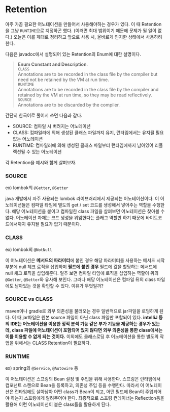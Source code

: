 # Retention

아주 가끔 필요한 어노테이션을 만들어서 사용해야하는 경우가 있다. 이 때 Retention을 그냥 `RUNTIME`으로 지정하곤 했다. (이러면 최대 범위이기 때문에 문제가 될 일이 없다.) 오늘은 이를 제대로 정리하고 앞으로 사용 시, 올바르게 인지한 상태에서 사용하려 한다.

다음은 javadoc에서 설명되어 있는 Retention의 Enum에 대한 설명이다.

> **Enum Constant and Description**.  
> `CLASS`  
> Annotations are to be recorded in the class file by the compiler but need not be retained by the VM at run time.  
> `RUNTIME`  
> Annotations are to be recorded in the class file by the compiler and retained by the VM at run time, so they may be read reflectively.  
> `SOURCE`  
> Annotations are to be discarded by the compiler.

간단히 한국어로 풀어서 쓰면 다음과 같다.

- SOURCE: 컴파일 시 버려지는 어노테이션
- CLASS: 컴파일러에 의해 생성된 클래스 파일까지 유지, 런타임에서는 유지될 필요 없는 어노테이션
- RUNTIME: 컴파일러에 의해 생성된 클래스 파일부터 런타임에까지 남아있어 리플렉션될 수 있는 어노테이션

각 Retention을 예시와 함께 살펴보자.

### SOURCE

ex) lombok의 `@Getter`, `@Setter`

java 개발에서 자주 사용되는 lombok 라이브러리에서 제공되는 어노테이션이다. 이 어노테이션들은 컴파일 타임에 별도의 get / set 코드를 생성해서 넣어주는 역할을 수행한다. 해당 어노테이션을 붙이고 컴파일한 class 파일을 살펴보면 어노테이션은 찾아볼 수 없다. 어노테이션 자체는 코드 생성을 위임한다는 플래그 역할만 하기 때문에 바이트코드에서까지 유지될 필요가 없기 때문이다.

### CLASS

ex) lombok의 `@NotNull`

이 어노테이션은 **메서드의 파라미터**에 붙인 경우 해당 파라미터를 사용하는 메서드 시작부분에 null 체크 로직을 삽입하며 **필드에 붙인 경우** 필드에 값을 할당하는 메서드에 null 체크 로직을 삽입해준다. 얼추 보면 컴파일 타임에 로직을 삽입하는 역할이 위의 `@Getter`, `@Setter`와 유사해 보인다. 그러나 해당 어노테이션은 컴파일 뒤의 class 파일에도 남아있는 것을 확인할 수 있다. 이유가 무엇일까?

### SOURCE vs CLASS

maven이나 gradle로 외부 의존성을 불러오는 경우 일반적으로 jar파일을 로딩하게 된다. 이 때 jar파일은 원본 source 파일이 아닌 class 파일만 포함되어 있다. **intelliJ 등의 IDE는 어노테이션을 이용한 정적 분석 기능 같은 부가 기능을 제공하는 경우가 있는데, class 파일에 어노테이션이 포함되어 있지 않다면 외부 의존성을 통한 class에서는 이를 이용할 수 없게 되는 것이다.** 이외에도 클래스로딩 후 어노테이션을 통한 별도의 작업을 위해서는 CLASS Retention이 필요하다.

### RUNTIME

ex) spring의 `@Service`, `@Autowire` 등

이 어노테이션은 스프링의 Bean 설정 및 주입을 위해 사용한다. 스프링은 런타임에서 컴포넌트 스캔으로 Bean을 등록하고, 의존성 주입 등을 수행한다. 따라서 이 어노테이션은 런타임에도 살아남아 어떤 class가 Bean이 되고, 어떤 필드에 Bean이 주입되어야 하는지 스프링에게 알려주어야 한다. 최종적으로 스프링 컨테이너는 Reflection등을 활용해 이런 어노테이션이 붙은 class들을 활용하게 된다.
